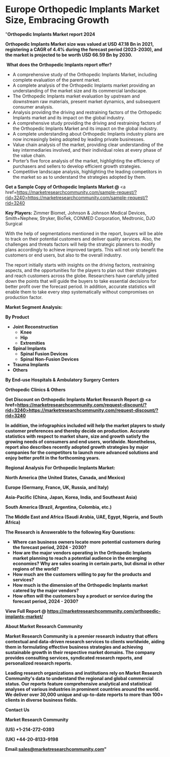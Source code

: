 # Europe Orthopedic Implants Market Size, Embracing Growth
"<strong>Orthopedic Implants Market report 2024</strong>

<strong>Orthopedic Implants Market size was valued at USD 47.18 Bn in 2021, registering a CAGR of 4.4% during the forecast period (2023-2030), and the market is projected to be worth USD 66.59 Bn by 2030.</strong>

 <strong><b>What does the Orthopedic Implants report offer?</b></strong>
<ul>
  <li>A comprehensive study of the Orthopedic Implants Market, including complete evaluation of the parent market.</li>
  <li>A complete analysis of the Orthopedic Implants market providing an understanding of the market size and its commercial landscape.</li>
  <li>The Orthopedic Implants market evaluation by upstream and downstream raw materials, present market dynamics, and subsequent consumer analysis.</li>
  <li>Analysis providing the driving and restraining factors of the Orthopedic Implants market and its impact on the global industry.</li>
  <li>A comprehensive study providing the driving and restraining factors of the Orthopedic Implants Market and its impact on the global industry.</li>
  <li>A complete understanding about Orthopedic Implants industry plans are now increasingly being adopted by leading private businesses.</li>
  <li>Value chain analysis of the market, providing clear understanding of the key intermediaries involved, and their individual roles at every phase of the value chain.</li>
  <li>Porter’s five force analysis of the market, highlighting the efficiency of purchasers and sellers to develop efficient growth strategies.</li>
  <li>Competitive landscape analysis, highlighting the leading competitors in the market so as to understand the strategies adopted by them.</li>
</ul>

<strong>Get a Sample Copy of Orthopedic Implants Market @ </strong><a href=https://marketresearchcommunity.com/sample-request/?rid=3240><u>https://marketresearchcommunity.com/sample-request/?rid=3240</u></a>

<strong>Key Players:</strong> 
Zimmer Biomet, Johnson &amp; Johnson Medical Devices, Smith+Nephew, Stryker, BioTek, CONMED Corporation, Medtronic, DJO Surgical

With the help of segmentations mentioned in the report, buyers will be able to track on their potential customers and deliver quality services. Also, the challenges and threats factors will help the strategic planners to modify plans accordingly to achieve improved targets. This will not only benefit the customers or end users, but also to the overall industry.

The report initially starts with insights on the driving factors, restraining aspects, and the opportunities for the players to plan out their strategies and reach customers across the globe. Researchers have carefully jotted down the points that will guide the buyers to take essential decisions for better profit over the forecast period. In addition, accurate statistics will enable them to take every step systematically without compromises on production factor.

<strong>Market Segment Analysis:</strong>


<strong><strong>By Product</strong></h4>
<ul>
 	<li>Joint Reconstruction
<ul>
 	<li>Knee</li>
 	<li>Hip</li>
 	<li>Extremities</li>
</ul>
</li>
 	<li>Spinal Implants
<ul>
 	<li>Spinal Fusion Devices</li>
 	<li>Spinal Non-Fusion Devices</li>
</ul>
</li>
 	<li>Trauma Implants</li>
 	<li>Others</li>
</ul>
<strong><strong>By End-use</strong></h4>
Hospitals &amp; Ambulatory Surgery Centers

Orthopedic Clinics &amp; Others

<strong>Get Discount on Orthopedic Implants Market Research Report @ </b></strong><a href=https://marketresearchcommunity.com/request-discount/?rid=3240><u>https://marketresearchcommunity.com/request-discount/?rid=3240</u></a>

In addition, the infographics included will help the market players to study customer preferences and thereby decide on production. Accurate statistics with respect to market share, size and growth satisfy the growing needs of consumers and end users, worldwide. Nonetheless, report also describes recently adopted growth strategies by major companies for the competitors to launch more advanced solutions and enjoy better profit in the forthcoming years.

<strong>Regional Analysis For Orthopedic Implants Market:</strong>

<strong>North America</strong> (the United States, Canada, and Mexico)

<strong>Europe</strong> (Germany, France, UK, Russia, and Italy)

<strong>Asia-Pacific</strong> (China, Japan, Korea, India, and Southeast Asia)

<strong>South America</strong> (Brazil, Argentina, Colombia, etc.)

<strong>The Middle East and Africa</strong> (Saudi Arabia, UAE, Egypt, Nigeria, and South Africa)

<strong>The Research is Answerable to the following Key Questions:</strong>
<ul>
 	<li>Where can business owners locate more potential customers during the forecast period, 2024 - 2030?</li>
 	<li>How are the major vendors operating in the Orthopedic Implants market planning to reach a potential audience in the emerging economies? Why are sales soaring in certain parts, but dismal in other regions of the world?</li>
 	<li>How much are the customers willing to pay for the products and services?</li>
 	<li>How much is the dimension of the Orthopedic Implants market catered by the major vendors?</li>
 	<li>How often will the customers buy a product or service during the forecast period, 2024 - 2030?</li>
</ul>

<strong>View Full Report @</strong> <a href=https://marketresearchcommunity.com/orthopedic-implants-market/>https://marketresearchcommunity.com/orthopedic-implants-market/</a>

<strong>About Market Research Community</strong>

Market Research Community is a premier research industry that offers contextual and data-driven research services to clients worldwide, aiding them in formulating effective business strategies and achieving sustainable growth in their respective market domains. The company provides consulting services, syndicated research reports, and personalized research reports.

Leading research organizations and institutions rely on Market Research Community's data to understand the regional and global commercial status. Our reports feature comprehensive analytical and statistical analyses of various industries in prominent countries around the world. We deliver over 30,000 unique and up-to-date reports to more than 100+ clients in diverse business fields.

<strong>Contact Us</strong>

<strong>Market Research Community</strong>

(US) +1-214-272-0393

(UK) +44-20-8133-9198

<strong>Email:</strong>sales@marketresearchcommunity.com"
